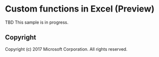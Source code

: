 # Custom functions in Excel (Preview)

TBD This sample is in progress.

## Copyright
Copyright (c) 2017 Microsoft Corporation. All rights reserved.
